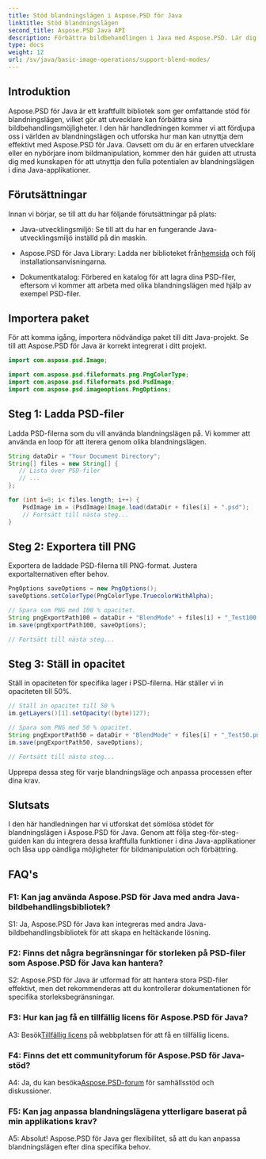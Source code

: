 ```yaml
---
title: Stöd blandningslägen i Aspose.PSD för Java
linktitle: Stöd blandningslägen
second_title: Aspose.PSD Java API
description: Förbättra bildbehandlingen i Java med Aspose.PSD. Lär dig att utnyttja blandningslägen för fantastiska effekter.
type: docs
weight: 12
url: /sv/java/basic-image-operations/support-blend-modes/
---
```

## Introduktion

Aspose.PSD för Java är ett kraftfullt bibliotek som ger omfattande stöd för blandningslägen, vilket gör att utvecklare kan förbättra sina bildbehandlingsmöjligheter. I den här handledningen kommer vi att fördjupa oss i världen av blandningslägen och utforska hur man kan utnyttja dem effektivt med Aspose.PSD för Java. Oavsett om du är en erfaren utvecklare eller en nybörjare inom bildmanipulation, kommer den här guiden att utrusta dig med kunskapen för att utnyttja den fulla potentialen av blandningslägen i dina Java-applikationer.

## Förutsättningar

Innan vi börjar, se till att du har följande förutsättningar på plats:

- Java-utvecklingsmiljö: Se till att du har en fungerande Java-utvecklingsmiljö inställd på din maskin.

-  Aspose.PSD för Java Library: Ladda ner biblioteket från[hemsida](https://releases.aspose.com/psd/java/) och följ installationsanvisningarna.

- Dokumentkatalog: Förbered en katalog för att lagra dina PSD-filer, eftersom vi kommer att arbeta med olika blandningslägen med hjälp av exempel PSD-filer.

## Importera paket

För att komma igång, importera nödvändiga paket till ditt Java-projekt. Se till att Aspose.PSD för Java är korrekt integrerat i ditt projekt.

```java
import com.aspose.psd.Image;

import com.aspose.psd.fileformats.png.PngColorType;
import com.aspose.psd.fileformats.psd.PsdImage;
import com.aspose.psd.imageoptions.PngOptions;
```

## Steg 1: Ladda PSD-filer

Ladda PSD-filerna som du vill använda blandningslägen på. Vi kommer att använda en loop för att iterera genom olika blandningslägen.

```java
String dataDir = "Your Document Directory";
String[] files = new String[] {
   // Lista över PSD-filer
   // ...
};

for (int i=0; i< files.length; i++) {
    PsdImage im = (PsdImage)Image.load(dataDir + files[i] + ".psd");
    // Fortsätt till nästa steg...
}
```

## Steg 2: Exportera till PNG

Exportera de laddade PSD-filerna till PNG-format. Justera exportalternativen efter behov.

```java
PngOptions saveOptions = new PngOptions();
saveOptions.setColorType(PngColorType.TruecolorWithAlpha);

// Spara som PNG med 100 % opacitet.
String pngExportPath100 = dataDir + "BlendMode" + files[i] + "_Test100.png";
im.save(pngExportPath100, saveOptions);

// Fortsätt till nästa steg...
```

## Steg 3: Ställ in opacitet

Ställ in opaciteten för specifika lager i PSD-filerna. Här ställer vi in opaciteten till 50%.

```java
// Ställ in opacitet till 50 %
im.getLayers()[1].setOpacity((byte)127);

// Spara som PNG med 50 % opacitet.
String pngExportPath50 = dataDir + "BlendMode" + files[i] + "_Test50.png";
im.save(pngExportPath50, saveOptions);

// Fortsätt till nästa steg...
```

Upprepa dessa steg för varje blandningsläge och anpassa processen efter dina krav.

## Slutsats

I den här handledningen har vi utforskat det sömlösa stödet för blandningslägen i Aspose.PSD för Java. Genom att följa steg-för-steg-guiden kan du integrera dessa kraftfulla funktioner i dina Java-applikationer och låsa upp oändliga möjligheter för bildmanipulation och förbättring.

## FAQ's

### F1: Kan jag använda Aspose.PSD för Java med andra Java-bildbehandlingsbibliotek?

S1: Ja, Aspose.PSD för Java kan integreras med andra Java-bildbehandlingsbibliotek för att skapa en heltäckande lösning.

### F2: Finns det några begränsningar för storleken på PSD-filer som Aspose.PSD för Java kan hantera?

S2: Aspose.PSD för Java är utformad för att hantera stora PSD-filer effektivt, men det rekommenderas att du kontrollerar dokumentationen för specifika storleksbegränsningar.

### F3: Hur kan jag få en tillfällig licens för Aspose.PSD för Java?

 A3: Besök[Tillfällig licens](https://purchase.aspose.com/temporary-license/) på webbplatsen för att få en tillfällig licens.

### F4: Finns det ett communityforum för Aspose.PSD för Java-stöd?

 A4: Ja, du kan besöka[Aspose.PSD-forum](https://forum.aspose.com/c/psd/34) för samhällsstöd och diskussioner.

### F5: Kan jag anpassa blandningslägena ytterligare baserat på min applikations krav?

A5: Absolut! Aspose.PSD för Java ger flexibilitet, så att du kan anpassa blandningslägen efter dina specifika behov.